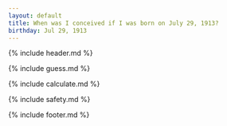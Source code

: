 ```yaml
---
layout: default
title: When was I conceived if I was born on July 29, 1913?
birthday: Jul 29, 1913
---
```


{% include header.md %}

{% include guess.md %}

{% include calculate.md %}

{% include safety.md %}

{% include footer.md %}



